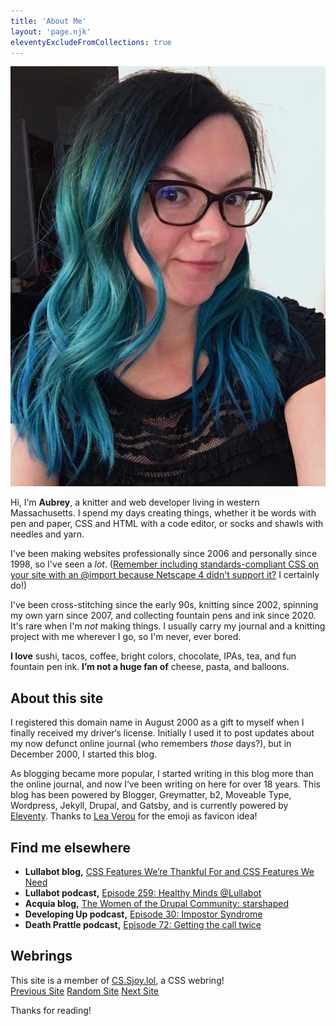 ```yaml
---
title: 'About Me'
layout: 'page.njk'
eleventyExcludeFromCollections: true
---
```


![A headshot of Aubrey, the author of this blog.](../images/about-aubrey.jpg)

Hi, I&lsquo;m **Aubrey**, a knitter and web developer living in western Massachusetts. I spend my days creating things, whether it be words with pen and paper, CSS and HTML with a code editor, or socks and shawls with needles and yarn.

I've been making websites professionally since 2006 and personally since 1998, so I've seen a _lot_. ([Remember including standards-compliant CSS on your site with an @import because Netscape 4 didn't support it?](http://www.ericmeyeroncss.com/bonus/trick-hide.html) I certainly do!)

I've been cross-stitching since the early 90s, knitting since 2002, spinning my own yarn since 2007, and collecting fountain pens and ink since 2020. It's rare when I'm _not_ making things. I usually carry my journal and a knitting project with me wherever I go, so I'm never, ever bored.

**I love** sushi, tacos, coffee, bright colors, chocolate, IPAs, tea, and fun fountain pen ink. **I’m not a huge fan of** cheese, pasta, and balloons.

## About this site

I registered this domain name in August 2000 as a gift to myself when I finally received my driver&lsquo;s license. Initially I used it to post updates about my now defunct online journal (who remembers _those_ days?), but in December 2000, I started this blog.

As blogging became more popular, I started writing in this blog more than the online journal, and now I&lsquo;ve been writing on here for over 18 years. This blog has been powered by Blogger, Greymatter, b2, Moveable Type, Wordpress, Jekyll, Drupal, and Gatsby, and is currently powered by <a href="https://www.11ty.dev/">Eleventy</a>. Thanks to [Lea Verou](https://twitter.com/LeaVerou/status/1241619866475474946) for the emoji as favicon idea!

## Find me elsewhere
- **Lullabot blog,** [CSS Features We’re Thankful For and CSS Features We Need](https://www.lullabot.com/articles/css-features-were-thankful-and-css-features-we-need)
- **Lullabot podcast,** [Episode 259: Healthy Minds @Lullabot](https://www.lullabot.com/podcasts/lullabot-podcast/healthy-minds-lullabot)
- **Acquia blog,** [The Women of the Drupal Community: starshaped](https://www.acquia.com/blog/women-drupal-community-starshaped)
- **Developing Up podcast,** [Episode 30: Impostor Syndrome](http://www.developingup.com/episodes/30)
- **Death Prattle podcast,** [Episode 72: Getting the call twice](http://deathprattle.libsyn.com/podcast/episode-72-getting-the-call-twice-with-special-guest-aubrey)

## Webrings

<p>This site is a member of <a href="https://cs.sjoy.lol/">CS.Sjoy.lol</a>, a CSS webring!<br />
<a href="https://webri.ng/webring/cssjoy/previous?via=https://www.star-shaped.org/">Previous Site</a> <a href="https://webri.ng/webring/cssjoy/random?via=https://www.star-shaped.org/">Random Site</a> <a href="https://webri.ng/webring/cssjoy/next?via=https://www.star-shaped.org/">Next Site</a></p>

Thanks for reading!
